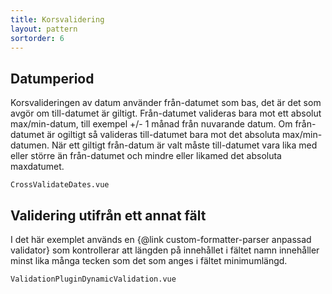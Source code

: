 ```yaml
---
title: Korsvalidering
layout: pattern
sortorder: 6
---
```


## Datumperiod

Korsvalideringen av datum använder från-datumet som bas, det är det som avgör om
till-datumet är giltigt.
Från-datumet valideras bara mot ett absolut max/min-datum, till exempel +/- 1 månad från nuvarande datum.
Om från-datumet är ogiltigt så valideras till-datumet bara mot det absoluta max/min-datumen.
När ett giltigt från-datum är valt måste till-datumet vara lika med eller större än
från-datumet och mindre eller likamed det absoluta maxdatumet.

```import
CrossValidateDates.vue
```

## Validering utifrån ett annat fält

I det här exemplet används en {@link custom-formatter-parser anpassad validator} som
kontrollerar att längden på innehållet i fältet namn innehåller minst lika många tecken
som det som anges i fältet minimumlängd.

```import
ValidationPluginDynamicValidation.vue
```
